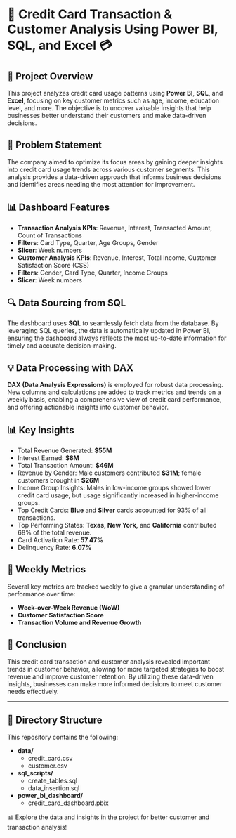 <h1>🚀 Credit Card Transaction & Customer Analysis Using Power BI, SQL, and Excel 💳</h1>

<h2>🔎 Project Overview</h2>
<p>This project analyzes credit card usage patterns using <b>Power BI</b>, <b>SQL</b>, and <b>Excel</b>, focusing on key customer metrics such as age, income, education level, and more. The objective is to uncover valuable insights that help businesses better understand their customers and make data-driven decisions.</p>

<h2>🎯 Problem Statement</h2>
<p>The company aimed to optimize its focus areas by gaining deeper insights into credit card usage trends across various customer segments. This analysis provides a data-driven approach that informs business decisions and identifies areas needing the most attention for improvement.</p>

<h2>📊 Dashboard Features</h2>
<ul>
  <li><b>Transaction Analysis KPIs</b>: Revenue, Interest, Transacted Amount, Count of Transactions</li>
  <li><b>Filters</b>: Card Type, Quarter, Age Groups, Gender</li>
  <li><b>Slicer</b>: Week numbers</li>
  <li><b>Customer Analysis KPIs</b>: Revenue, Interest, Total Income, Customer Satisfaction Score (CSS)</li>
  <li><b>Filters</b>: Gender, Card Type, Quarter, Income Groups</li>
  <li><b>Slicer</b>: Week numbers</li>
</ul>

<h2>🔍 Data Sourcing from SQL</h2>
<p>The dashboard uses <b>SQL</b> to seamlessly fetch data from the database. By leveraging SQL queries, the data is automatically updated in Power BI, ensuring the dashboard always reflects the most up-to-date information for timely and accurate decision-making.</p>

<h2>💡 Data Processing with DAX</h2>
<p><b>DAX (Data Analysis Expressions)</b> is employed for robust data processing. New columns and calculations are added to track metrics and trends on a weekly basis, enabling a comprehensive view of credit card performance, and offering actionable insights into customer behavior.</p>

<h2>📊 Key Insights</h2>
<ul>
  <li>Total Revenue Generated: <b>$55M</b></li>
  <li>Interest Earned: <b>$8M</b></li>
  <li>Total Transaction Amount: <b>$46M</b></li>
  <li>Revenue by Gender: Male customers contributed <b>$31M</b>; female customers brought in <b>$26M</b></li>
  <li>Income Group Insights: Males in low-income groups showed lower credit card usage, but usage significantly increased in higher-income groups.</li>
  <li>Top Credit Cards: <b>Blue</b> and <b>Silver</b> cards accounted for 93% of all transactions.</li>
  <li>Top Performing States: <b>Texas, New York,</b> and <b>California</b> contributed 68% of the total revenue.</li>
  <li>Card Activation Rate: <b>57.47%</b></li>
  <li>Delinquency Rate: <b>6.07%</b></li>
</ul>

<h2>📅 Weekly Metrics</h2>
<p>Several key metrics are tracked weekly to give a granular understanding of performance over time:</p>
<ul>
  <li><b>Week-over-Week Revenue (WoW)</b></li>
  <li><b>Customer Satisfaction Score</b></li>
  <li><b>Transaction Volume and Revenue Growth</b></li>
</ul>

<h2>🎯 Conclusion</h2>
<p>This credit card transaction and customer analysis revealed important trends in customer behavior, allowing for more targeted strategies to boost revenue and improve customer retention. By utilizing these data-driven insights, businesses can make more informed decisions to meet customer needs effectively.</p>

<hr>

<h2>📂 Directory Structure</h2>
<p>This repository contains the following:</p>
<ul>
  <li><b>data/</b>
    <ul>
      <li>credit_card.csv</li>
      <li>customer.csv</li>
    </ul>
  </li>
  <li><b>sql_scripts/</b>
    <ul>
      <li>create_tables.sql</li>
      <li>data_insertion.sql</li>
    </ul>
  </li>
  <li><b>power_bi_dashboard/</b>
    <ul>
      <li>credit_card_dashboard.pbix</li>
    </ul>
  </li>
</ul>

<p>📊 Explore the data and insights in the project for better customer and transaction analysis!</p>

